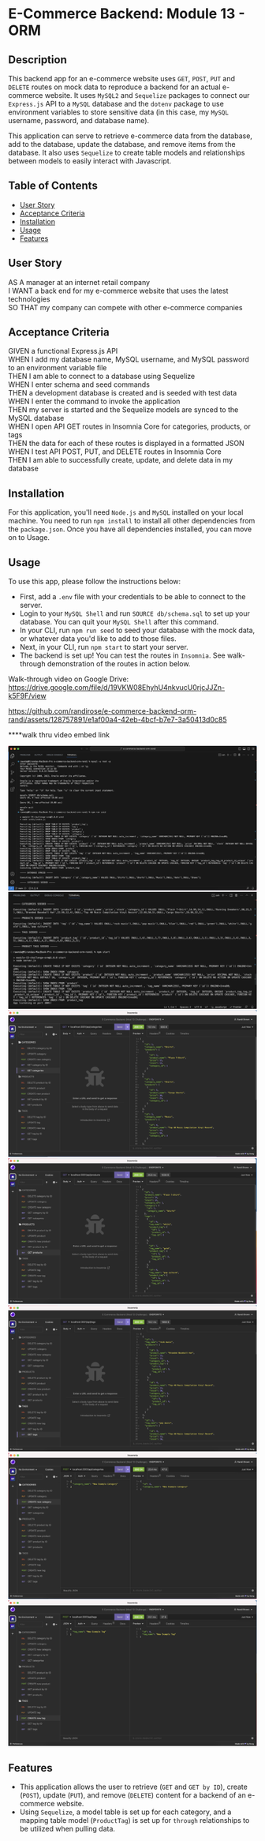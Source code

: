 # E-Commerce Backend: Module 13 - ORM

## Description

This backend app for an e-commerce website uses `GET`, `POST`, `PUT` and `DELETE` routes on mock data to reproduce a backend for an actual e-commerce website. It uses `MySQL2` and `Sequelize` packages to connect our `Express.js` API to a `MySQL` database and the `dotenv` package to use environment variables to store sensitive data (in this case, my `MySQL` username, password, and database name).  
 
This application can serve to retrieve e-commerce data from the database, add to the database, update the database, and remove items from the database. It also uses `Sequelize` to create table models and relationships between models to easily interact with Javascript.

## Table of Contents

- [User Story](#user-story)
- [Acceptance Criteria](#acceptance-criteria)
- [Installation](#installation)
- [Usage](#usage)
- [Features](#features)

## User Story

AS A manager at an internet retail company  
I WANT a back end for my e-commerce website that uses the latest technologies  
SO THAT my company can compete with other e-commerce companies  

## Acceptance Criteria

GIVEN a functional Express.js API  
WHEN I add my database name, MySQL username, and MySQL password to an environment variable file  
THEN I am able to connect to a database using Sequelize  
WHEN I enter schema and seed commands  
THEN a development database is created and is seeded with test data  
WHEN I enter the command to invoke the application  
THEN my server is started and the Sequelize models are synced to the MySQL database  
WHEN I open API GET routes in Insomnia Core for categories, products, or tags  
THEN the data for each of these routes is displayed in a formatted JSON  
WHEN I test API POST, PUT, and DELETE routes in Insomnia Core  
THEN I am able to successfully create, update, and delete data in my database  

## Installation

For this application, you'll need `Node.js` and `MySQL` installed on your local machine. You need to run `npm install` to install all other dependencies from the `package.json`. Once you have all dependencies installed, you can move on to Usage.

## Usage

To use this app, please follow the instructions below:  
- First, add a `.env` file with your credentials to be able to connect to the server.  
- Login to your `MySQL Shell` and run `SOURCE db/schema.sql` to set up your database. You can quit your `MySQL Shell` after this command.  
- In your CLI, run `npm run seed` to seed your database with the mock data, or whatever data you'd like to add to those files.  
- Next, in your CLI, run `npm start` to start your server.  
- The backend is set up! You can test the routes in `Insomnia`. See walk-through demonstration of the routes in action below.  

Walk-through video on Google Drive: https://drive.google.com/file/d/19VKW08EhyhU4nkvucU0rjcJJZn-k5F9F/view  


https://github.com/randirose/e-commerce-backend-orm-randi/assets/128757891/e1af00a4-42eb-4bcf-b7e7-3a50413d0c85


****walk thru video embed link

![MySQL/CLI commands - 1](assets/screenshot-CLI1.png)  
![CLI commands - 2](assets/screenshot-CLI2.png)  
![Insomnia - GET categories](assets/screenshot-GETcategories.png)  
![Insomnia - GET products](assets/screenshot-GETproducts.png)  
![Insomnia - GET tags](assets/screenshot-GETtags.png)  
![Insomnia - POST category](assets/screenshot-POSTcategory.png)  
![Insomnia - POST tag](assets/screenshot-POSTtag.png)  


## Features

- This application allows the user to retrieve (`GET` and `GET by ID`), create (`POST`), update (`PUT`), and remove (`DELETE`) content for a backend of an e-commerce website.  
- Using `Sequelize`, a model table is set up for each category, and a mapping table model (`ProductTag`) is set up for `through` relationships to be utilized when pulling data.
